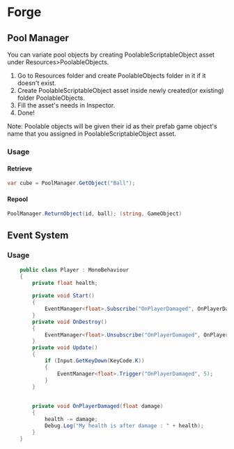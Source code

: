 # Forge


## Pool Manager

You can variate pool objects by creating PoolableScriptableObject asset under Resources>PoolableObjects.

1. Go to Resources folder and create PoolableObjects folder in it if it doesn't exist.
2. Create PoolableScriptableObject asset inside newly created(or existing) folder PoolableObjects.
3. Fill the asset's needs in Inspector.
4. Done!

Note: Poolable objects will be given their id as their prefab game object's name that you assigned in PoolableScriptableObject asset.

### Usage

#### Retrieve

```csharp
var cube = PoolManager.GetObject("Ball");
```

#### Repool
```csharp
PoolManager.ReturnObject(id, ball); (string, GameObject)
```

## Event System

### Usage
```csharp
    public class Player : MonoBehaviour
    {
        private float health;
        
        private void Start()
        {
            EventManager<float>.Subscribe("OnPlayerDamaged", OnPlayerDamaged);
        }
        private void OnDestroy()
        {
            EventManager<float>.Unsubscribe("OnPlayerDamaged", OnPlayerDamaged);
        }
        private void Update()
        {
            if (Input.GetKeyDown(KeyCode.K))
            {
                EventManager<float>.Trigger("OnPlayerDamaged", 5);
            }
        }
        
        
        private void OnPlayerDamaged(float damage)
        {
            health -= damage;
            Debug.Log("My health is after damage : " + health);
        }
    }
```


